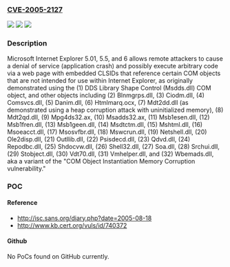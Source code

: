 ### [CVE-2005-2127](https://cve.mitre.org/cgi-bin/cvename.cgi?name=CVE-2005-2127)
![](https://img.shields.io/static/v1?label=Product&message=n%2Fa&color=blue)
![](https://img.shields.io/static/v1?label=Version&message=n%2Fa&color=blue)
![](https://img.shields.io/static/v1?label=Vulnerability&message=n%2Fa&color=brighgreen)

### Description

Microsoft Internet Explorer 5.01, 5.5, and 6 allows remote attackers to cause a denial of service (application crash) and possibly execute arbitrary code via a web page with embedded CLSIDs that reference certain COM objects that are not intended for use within Internet Explorer, as originally demonstrated using the (1) DDS Library Shape Control (Msdds.dll) COM object, and other objects including (2) Blnmgrps.dll, (3) Ciodm.dll, (4) Comsvcs.dll, (5) Danim.dll, (6) Htmlmarq.ocx, (7) Mdt2dd.dll (as demonstrated using a heap corruption attack with uninitialized memory), (8) Mdt2qd.dll, (9) Mpg4ds32.ax, (10) Msadds32.ax, (11) Msb1esen.dll, (12) Msb1fren.dll, (13) Msb1geen.dll, (14) Msdtctm.dll, (15) Mshtml.dll, (16) Msoeacct.dll, (17) Msosvfbr.dll, (18) Mswcrun.dll, (19) Netshell.dll, (20) Ole2disp.dll, (21) Outllib.dll, (22) Psisdecd.dll, (23) Qdvd.dll, (24) Repodbc.dll, (25) Shdocvw.dll, (26) Shell32.dll, (27) Soa.dll, (28) Srchui.dll, (29) Stobject.dll, (30) Vdt70.dll, (31) Vmhelper.dll, and (32) Wbemads.dll, aka a variant of the "COM Object Instantiation Memory Corruption vulnerability."

### POC

#### Reference
- http://isc.sans.org/diary.php?date=2005-08-18
- http://www.kb.cert.org/vuls/id/740372

#### Github
No PoCs found on GitHub currently.

